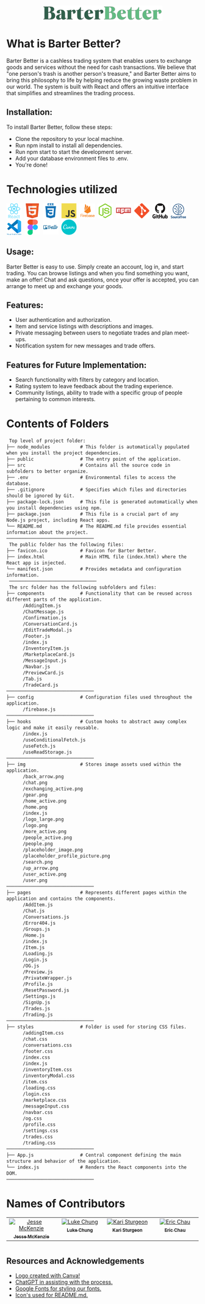 <p align="center">
  <a href="https://barterbetter.ca">
    <img src="src/img/logo.png" alt="barter-better-logo" style="margin-top: 2rem;">
  </a>
</p>

# What is Barter Better?

Barter Better is a cashless trading system that enables users to exchange goods and services without the need for cash transactions. We believe that "one person's trash is another person's treasure," and Barter Better aims to bring this philosophy to life by helping reduce the growing waste problem in our world. The system is built with React and offers an intuitive interface that simplifies and streamlines the trading process.

## Installation:

To install Barter Better, follow these steps:

- Clone the repository to your local machine.
- Run npm install to install all dependencies.
- Run npm start to start the development server.
- Add your database environment files to .env.
- You're done!

# Technologies utilized

<p>
<img src="https://raw.githubusercontent.com/devicons/devicon/1119b9f84c0290e0f0b38982099a2bd027a48bf1/icons/react/react-original-wordmark.svg" title="React" alt="React" width="40" height="40"/>&nbsp;
<img src="https://raw.githubusercontent.com/devicons/devicon/1119b9f84c0290e0f0b38982099a2bd027a48bf1/icons/html5/html5-original.svg" title="HTML5" alt="HTML" width="40" height="40"/>&nbsp;
<img src="https://raw.githubusercontent.com/devicons/devicon/1119b9f84c0290e0f0b38982099a2bd027a48bf1/icons/css3/css3-plain-wordmark.svg"  title="CSS3" alt="CSS" width="40" height="40"/>&nbsp;
<img src="https://raw.githubusercontent.com/devicons/devicon/1119b9f84c0290e0f0b38982099a2bd027a48bf1/icons/javascript/javascript-original.svg" title="JavaScript" alt="JavaScript" width="40" height="40"/>&nbsp;
<img src="https://raw.githubusercontent.com/devicons/devicon/1119b9f84c0290e0f0b38982099a2bd027a48bf1/icons/firebase/firebase-plain-wordmark.svg" title="Firebase" alt="Firebase" width="40" height="40"/>&nbsp;
<img src="https://raw.githubusercontent.com/devicons/devicon/1119b9f84c0290e0f0b38982099a2bd027a48bf1/icons/nodejs/nodejs-original.svg" title="NodeJS" alt="NodeJS" width="40" height="40"/>&nbsp;
<img src="https://raw.githubusercontent.com/devicons/devicon/1119b9f84c0290e0f0b38982099a2bd027a48bf1/icons/npm/npm-original-wordmark.svg" title="npm" **alt="npm" width="40" height="40"/>&nbsp;
<img src="https://raw.githubusercontent.com/devicons/devicon/1119b9f84c0290e0f0b38982099a2bd027a48bf1/icons/git/git-original.svg" title="Git" **alt="Git" width="40" height="40"/>&nbsp;
<img src="https://raw.githubusercontent.com/devicons/devicon/1119b9f84c0290e0f0b38982099a2bd027a48bf1/icons/github/github-original-wordmark.svg" title="GitHub" **alt="GitHub" width="40" height="40"/>&nbsp;
<img src="https://raw.githubusercontent.com/devicons/devicon/1119b9f84c0290e0f0b38982099a2bd027a48bf1/icons/sourcetree/sourcetree-original-wordmark.svg" title="SourceTree" **alt="SourceTree" width="40" height="40"/>&nbsp;
<img src="https://raw.githubusercontent.com/devicons/devicon/1119b9f84c0290e0f0b38982099a2bd027a48bf1/icons/vscode/vscode-original-wordmark.svg" title="VSCode" **alt="VSCode" width="40" height="40"/>&nbsp;
<img src="https://raw.githubusercontent.com/devicons/devicon/1119b9f84c0290e0f0b38982099a2bd027a48bf1/icons/figma/figma-original.svg" title="Figma" **alt="Figma" width="40" height="40"/>&nbsp;
<img src="https://raw.githubusercontent.com/devicons/devicon/1119b9f84c0290e0f0b38982099a2bd027a48bf1/icons/trello/trello-plain-wordmark.svg" title="Trello" **alt="Trello" width="40" height="40"/>&nbsp;
<img src="https://raw.githubusercontent.com/devicons/devicon/1119b9f84c0290e0f0b38982099a2bd027a48bf1/icons/canva/canva-original.svg" title="Canva" **alt="Canva" width="40" height="40"/>&nbsp;
</p>

## Usage:

Barter Better is easy to use. Simply create an account, log in, and start trading. You can browse listings and when you find something you want, make an offer! Chat and ask questions, once your offer is accepted, you can arrange to meet up and exchange your goods.

## Features:

- User authentication and authorization.
- Item and service listings with descriptions and images.
- Private messaging between users to negotiate trades and plan meet-ups.
- Notification system for new messages and trade offers.

## Features for Future Implementation:

- Search functionality with filters by category and location.
- Rating system to leave feedback about the trading experience.
- Community listings, ability to trade with a specific group of people pertaining to common interests.

# Contents of Folders

```
 Top level of project folder:
├── node_modules           # This folder is automatically populated when you install the project dependencies.
├── public                 # The entry point of the application.
├── src                    # Contains all the source code in subfolders to better organize.
├── .env                   # Environmental files to access the database.
├── .gitignore             # Specifies which files and directories should be ignored by Git.
├── package-lock.json      # This file is generated automatically when you install dependencies using npm.
├── package.json           # This file is a crucial part of any Node.js project, including React apps.
└── README.md              # The README.md file provides essential information about the project.
────────────────────────────────
 The public folder has the following files:
├── favicon.ico            # Favicon for Barter Better.
├── index.html             # Main HTML file (index.html) where the React app is injected.
└── manifest.json          # Provides metadata and configuration information.
 ────────────────────────────────
 The src folder has the following subfolders and files:
├── components             # Functionality that can be reused across different parts of the application.
      /AddingItem.js
      /ChatMessage.js
      /Confirmation.js
      /ConversationCard.js
      /EditTradeModal.js
      /Footer.js
      /index.js
      /InventoryItem.js
      /MarketplaceCard.js
      /MessageInput.js
      /Navbar.js
      /PreviewCard.js
      /Tab.js
      /TradeCard.js
────────────────────────────────
├── config                 # Configuration files used throughout the application.
      /firebase.js
────────────────────────────────
├── hooks                  # Custom hooks to abstract away complex logic and make it easily reusable.
      /index.js
      /useConditionalFetch.js
      /useFetch.js
      /useReadStorage.js
────────────────────────────────
├── img                    # Stores image assets used within the application.
      /back_arrow.png
      /chat.png
      /exchanging_active.png
      /gear.png
      /home_active.png
      /home.png
      /index.js
      /logo_large.png
      /logo.png
      /more_active.png
      /people_active.png
      /people.png
      /placeholder_image.png
      /placeholder_profile_picture.png
      /search.png
      /up_arrow.png
      /user_active.png
      /user.png
────────────────────────────────
├── pages                  # Represents different pages within the application and contains the components.
      /AddItem.js
      /Chat.js
      /Conversations.js
      /Error404.js
      /Groups.js
      /Home.js
      /index.js
      /Item.js
      /Loading.js
      /Login.js
      /OG.js
      /Preview.js
      /PrivateWrapper.js
      /Profile.js
      /ResetPassword.js
      /Settings.js
      /SignUp.js
      /Trades.js
      /Trading.js
────────────────────────────────
├── styles                 # Folder is used for storing CSS files.
      /addingItem.css
      /chat.css
      /conversations.css
      /footer.css
      /index.css
      /index.js
      /inventoryItem.css
      /inventoryModal.css
      /item.css
      /loading.css
      /login.css
      /marketplace.css
      /messageInput.css
      /navbar.css
      /og.css
      /profile.css
      /settings.css
      /trades.css
      /trading.css
────────────────────────────────
├── App.js                 # Central component defining the main structure and behavior of the application.
└── index.js               # Renders the React components into the DOM.
────────────────────────────────
```

# Names of Contributors

<table align="center" style="margin-bottom: 2.5rem;" >
  <tbody>
    <tr>
      <td align="center" valign="top" width="14.28%"><a href="https://github.com/JDMCK"><img src="https://avatars.githubusercontent.com/u/76506664?v=4" width="100px;" alt="Jesse McKenzie"/><br /><sub><b>Jesse McKenzie</b></sub></a><br /></td>
      <td align="center" valign="top" width="14.28%"><a href="https://github.com/lukechung1020"><img src="https://avatars.githubusercontent.com/u/122319630?v=4" width="100px;" alt="Luke Chung"/><br /><sub><b>Luke Chung</b></sub></a><br /></td>
      <td align="center" valign="top" width="14.28%"><a href="https://github.com/karisturgeon"><img src="https://avatars.githubusercontent.com/u/122186990?v=4" width="100px;" alt="Kari Sturgeon"/><br /><sub><b>Kari Sturgeon</b></sub></a><br /></td>
      <td align="center" valign="top" width="14.28%"><a href="https://github.com/ChauEric"><img src="https://avatars.githubusercontent.com/u/10472303?v=4" width="100px;" alt="Eric Chau"/><br /><sub><b>Eric Chau</b></sub></a><br /></td>
    </tr>
  </tbody>
</table>

## Resources and Acknowledgements

- <a href="https://www.canva.com/">Logo created with Canva!</a>
- <a href="https://chat.openai.com/">ChatGPT in assisting with the process.</a>
- <a href="https://fonts.google.com/">Google Fonts for styling our fonts.</a>
- <a href="https://github.com/devicons">Icon's used for README.md.</a>
